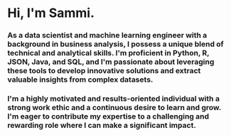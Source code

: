 # Hi, I'm Sammi. 
### As a data scientist and machine learning engineer with a background in business analysis, I possess a unique blend of technical and analytical skills. I'm proficient in Python, R, JSON, Java, and SQL, and I'm passionate about leveraging these tools to develop innovative solutions and extract valuable insights from complex datasets.

### I'm a highly motivated and results-oriented individual with a strong work ethic and a continuous desire to learn and grow. I'm eager to contribute my expertise to a challenging and rewarding role where I can make a significant impact.
